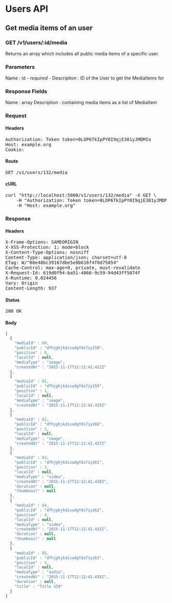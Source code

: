 # Users API

## Get media items of an user

### GET /v1/users/:id/media

Returns an array which includes all public media items of a specific user.

### Parameters

Name : id *- required -*
Description : ID of the User to get the MediaItems for


### Response Fields

Name : array
Description : containing media items as a list of MediaItem

### Request

#### Headers

<pre>Authorization: Token token=0LOP6TkIpPY0I9qjE381yJMDMIo
Host: example.org
Cookie: </pre>

#### Route

<pre>GET /v1/users/132/media</pre>

#### cURL

<pre class="request">curl &quot;http://localhost:5000/v1/users/132/media&quot; -X GET \
	-H &quot;Authorization: Token token=0LOP6TkIpPY0I9qjE381yJMDMIo&quot; \
	-H &quot;Host: example.org&quot;</pre>

### Response

#### Headers

<pre>X-Frame-Options: SAMEORIGIN
X-XSS-Protection: 1; mode=block
X-Content-Type-Options: nosniff
Content-Type: application/json; charset=utf-8
ETag: W/&quot;08e48bc39167dbe5e0b616f4f0d75054&quot;
Cache-Control: max-age=0, private, must-revalidate
X-Request-Id: 619d0f94-ba51-4866-9c59-94d43ff5074f
X-Runtime: 0.024456
Vary: Origin
Content-Length: 937</pre>

#### Status

<pre>200 OK</pre>

#### Body

```javascript
[
  {
    "mediaId" : 80,
    "publicId" : "dfhjghjkdisudgfds7iy158",
    "position" : 0,
    "localId" : null,
    "mediaType" : "image",
    "createdAt" : "2015-11-17T12:12:42.422Z"
  },
  {
    "mediaId" : 81,
    "publicId" : "dfhjghjkdisudgfds7iy159",
    "position" : 1,
    "localId" : null,
    "mediaType" : "image",
    "createdAt" : "2015-11-17T12:12:42.425Z"
  },
  {
    "mediaId" : 82,
    "publicId" : "dfhjghjkdisudgfds7iy160",
    "position" : 2,
    "localId" : null,
    "mediaType" : "image",
    "createdAt" : "2015-11-17T12:12:42.427Z"
  },
  {
    "mediaId" : 83,
    "publicId" : "dfhjghjkdisudgfds7iy161",
    "position" : 3,
    "localId" : null,
    "mediaType" : "video",
    "createdAt" : "2015-11-17T12:12:42.430Z",
    "duration" : null,
    "thumbnail" : null
  },
  {
    "mediaId" : 84,
    "publicId" : "dfhjghjkdisudgfds7iy162",
    "position" : 4,
    "localId" : null,
    "mediaType" : "video",
    "createdAt" : "2015-11-17T12:12:42.432Z",
    "duration" : null,
    "thumbnail" : null
  },
  {
    "mediaId" : 85,
    "publicId" : "dfhjghjkdisudgfds7iy163",
    "position" : 5,
    "localId" : null,
    "mediaType" : "audio",
    "createdAt" : "2015-11-17T12:12:42.435Z",
    "duration" : null,
    "title" : "Title 159"
  }
]
```
